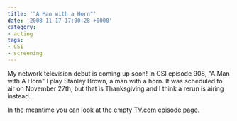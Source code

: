 ```yaml
---
title: '"A Man with a Horn"'
date: '2008-11-17 17:00:28 +0000'
category:
- acting
tags:
- CSI
- screening
---
```

My network television debut is coming up soon! In CSI episode 908, "A Man with A
Horn" I play Stanley Brown, a man with a horn. It was scheduled to air on
November 27th, but that is Thanksgiving and I think a rerun is airing instead.

In the meantime you can look at the empty [TV.com episode
page](http://www.tv.com/csi/young-man-with-a-horn/episode/1216124/summary.html?tag=episode_tabs;overview).
